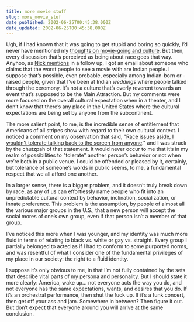 ```yaml
---
title: more movie stuff
slug: more_movie_stuf
date_published: 2002-06-25T00:45:38.000Z
date_updated: 2002-06-25T00:45:38.000Z
---
```


Ugh, if I had known that it was going to get stupid and boring so quickly, I’d never have mentioned my [thoughts on movie-going and culture](#85191869). But then, every discussion that’s perceived as being about race goes that way. Anyhoo, as [Nick mentions](http://www.nickdenton.org/archives/2002_06_01_archive.htm#85195871) in a follow up, I got an email about someone who claims that the worst people to see a movie with are Indian people. I suppose that’s possible, even probable, especially among Indian-born or -raised people, given that I’ve been at Indian *weddings* where people talked through the ceremony. It’s not a culture that’s overly reverent towards an event that’s supposed to be the Main Attraction. But my comments were more focused on the overall cultural expectation when in a theater, and I don’t know that there’s any place in the United States where the cultural expectations are being set by anyone from the subcontinent.

The more salient point, to me, is the incredible sense of entitlement that Americans of all stripes show with regard to their own cultural context. I noticed a comment on my observation that said, "[Race issues aside, I wouldn’t tolerate talking back to the screen from anyone](http://www.scrubbles.net/archive/2002_06_01_archive.php#78144765)." and I was struck by the chutzpah of that statement. It would never occur to me that it’s in my realm of possibilities to "tolerate" another person’s behavior or not when we’re both in a public venue. I could be offended or pleased by it, certainly, but tolerance of someone’s words in public seems, to me, a fundamental respect that we all afford one another.

In a larger sense, there is a bigger problem, and it doesn’t truly break down by race, as any of us can effortlessly name people who fit into an unpredictable cultural context by behavior, inclination, socialization, or innate preference. This problem is the assumption, by people of almost all the various major groups in the U.S., that a new person will accept the social mores of one’s own group, even if that person isn’t a member of that group.

I’ve noticed this more when I was younger, and my identity was much more fluid in terms of relating to black vs. white or gay vs. straight. Every group I partially belonged to acted as if I had to conform to some purported norms, and was resentful of what I consider one of the fundamental privileges of my place in our society: the right to a fluid identity.

I suppose it’s only obvious to me, in that I’m not fully contained by the sets that describe vital parts of my persona and personality. But I should state it more clearly: America, wake up… not everyone acts the way you do, and not everyone has the same expectations, wants, and desires that you do. If it’s an orchestral performance, then shut the fuck up. If it’s a funk concert, then get off your ass and jam. Somewhere in between? Then figure it out. But don’t expect that everyone around you will arrive at the same conclusion.
